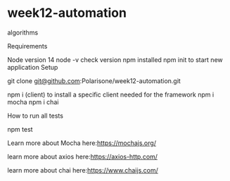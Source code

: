 # week12-automation
algorithms


Requirements

Node version 14 node -v check version npm installed npm init to start new application Setup

git clone git@github.com:Polarisone/week12-automation.git

npm i (client) to install a specific client needed for the framework
npm i mocha 
npm i chai


How to run all tests

npm test


Learn more about Mocha here:https://mochajs.org/

learn more about axios here:https://axios-http.com/

learn more about chai here:https://www.chaijs.com/

